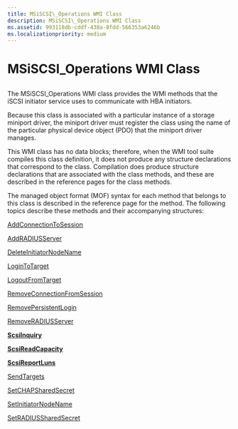 ```yaml
---
title: MSiSCSI\_Operations WMI Class
description: MSiSCSI\_Operations WMI Class
ms.assetid: 993118db-cddf-438a-8fdd-566353a6246b
ms.localizationpriority: medium
---
```


# MSiSCSI\_Operations WMI Class


## <span id="ddk_msiscsi_operations_wmi_class_kr"></span><span id="DDK_MSISCSI_OPERATIONS_WMI_CLASS_KR"></span>


The MSiSCSI\_Operations WMI class provides the WMI methods that the iSCSI initiator service uses to communicate with HBA initiators.

Because this class is associated with a particular instance of a storage miniport driver, the miniport driver must register the class using the name of the particular physical device object (PDO) that the miniport driver manages.

This WMI class has no data blocks; therefore, when the WMI tool suite compiles this class definition, it does not produce any structure declarations that correspond to the class. Compilation does produce structure declarations that are associated with the class methods, and these are described in the reference pages for the class methods.

The managed object format (MOF) syntax for each method that belongs to this class is described in the reference page for the method. The following topics describe these methods and their accompanying structures:

[AddConnectionToSession](addconnectiontosession.md)

[AddRADIUSServer](addradiusserver.md)

[DeleteInitiatorNodeName](deleteinitiatornodename.md)

[LoginToTarget](logintotarget.md)

[LogoutFromTarget](logoutfromtarget.md)

[RemoveConnectionFromSession](removeconnectionfromsession.md)

[RemovePersistentLogin](removepersistentlogin.md)

[RemoveRADIUSServer](removeradiusserver.md)

[**ScsiInquiry**](scsiinquiry.md)

[**ScsiReadCapacity**](scsireadcapacity.md)

[**ScsiReportLuns**](scsireportluns.md)

[SendTargets](sendtargets.md)

[SetCHAPSharedSecret](setchapsharedsecret.md)

[SetInitiatorNodeName](setinitiatornodename.md)

[SetRADIUSSharedSecret](setradiussharedsecret.md)

 

 





